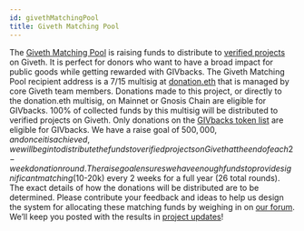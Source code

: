 ```yaml
---
id: givethMatchingPool
title: Giveth Matching Pool
---
```


The [Giveth Matching Pool](https://giveth.io/project/Giveth-Matching-Pool-0) is raising funds to distribute to [verified projects](https://docs.giveth.io/dapps/projectVerification/) on Giveth. It is perfect for donors who want to have a broad impact for public goods while getting rewarded with GIVbacks. 
The Giveth Matching Pool recipient address is a 7/15 multisig at [donation.eth](https://etherscan.io/address/0x6e8873085530406995170da467010565968c7c62) that is managed by core Giveth team members. Donations made to this project, or directly to the donation.eth multisig, on Mainnet or Gnosis Chain are eligible for GIVbacks. 100% of collected funds by this multisig  will be distributed to verified projects on Giveth. Only donations on the [GIVbacks token list](https://forum.giveth.io/t/givbacks-token-list/253) are eligible for GIVbacks. 
We have a raise goal of $500,000, and once it is achieved, we will begin to distribute the funds to verified projects on Giveth at the end of each 2-week donation round. The raise goal ensures we have enough funds to provide significant matching ($10-20k) every 2 weeks for a full year (26 total rounds).
The exact details of how the donations will be distributed are to be determined. Please contribute your feedback and ideas to help us design the system for allocating these matching funds by weighing in on [our forum](https://forum.giveth.io/t/givmatching-idea-generation-on-how-to-distribute-funds/346). We’ll keep you posted with the results in [project updates](https://giveth.io/project/Giveth-Matching-Pool-0)!


